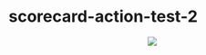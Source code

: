 # scorecard-action-test-2

<p align="center">
    <a href="https://slsa.dev/images/SLSA-Badge-full-level3.svg" alt="SLSA3 badge">
        <img src="https://slsa.dev/images/SLSA-Badge-full-level3.svg" /></a>
</p>
